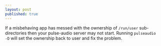 ```yaml
---
layout: post
published: true
---
```


If a misbehaving app has messed with the ownership of `/run/user` sub-directories then your pulse-audio server may not start. Running `pulseaudio -D` will set the ownership back to user and fix the problem.